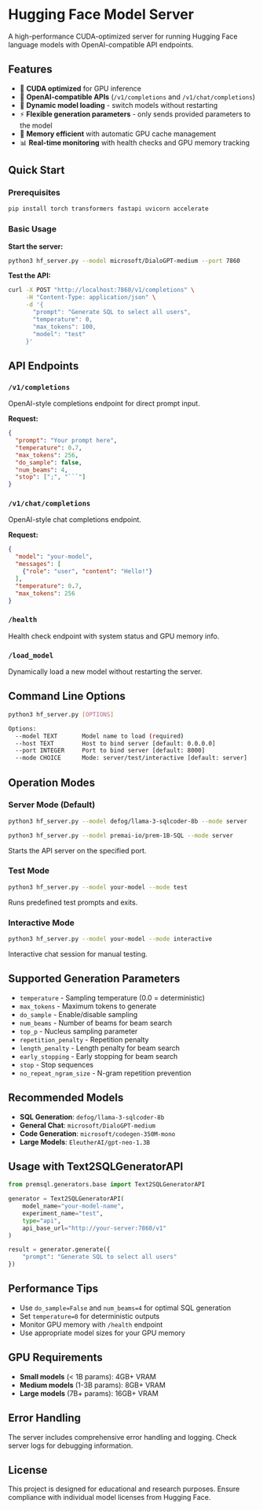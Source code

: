 # Hugging Face Model Server

A high-performance CUDA-optimized server for running Hugging Face language models with OpenAI-compatible API endpoints.

## Features

- 🚀 **CUDA optimized** for GPU inference
- 🔄 **OpenAI-compatible APIs** (`/v1/completions` and `/v1/chat/completions`)
- 🎯 **Dynamic model loading** - switch models without restarting
- ⚡ **Flexible generation parameters** - only sends provided parameters to the model
- 🧠 **Memory efficient** with automatic GPU cache management
- 📊 **Real-time monitoring** with health checks and GPU memory tracking

## Quick Start

### Prerequisites
```bash
pip install torch transformers fastapi uvicorn accelerate
```

### Basic Usage

**Start the server:**
```bash
python3 hf_server.py --model microsoft/DialoGPT-medium --port 7860
```

**Test the API:**
```bash
curl -X POST "http://localhost:7860/v1/completions" \
     -H "Content-Type: application/json" \
     -d '{
       "prompt": "Generate SQL to select all users",
       "temperature": 0,
       "max_tokens": 100,
       "model": "test"
     }'
```

## API Endpoints

### `/v1/completions`
OpenAI-style completions endpoint for direct prompt input.

**Request:**
```json
{
  "prompt": "Your prompt here",
  "temperature": 0.7,
  "max_tokens": 256,
  "do_sample": false,
  "num_beams": 4,
  "stop": [";", "```"]
}
```

### `/v1/chat/completions`
OpenAI-style chat completions endpoint.

**Request:**
```json
{
  "model": "your-model",
  "messages": [
    {"role": "user", "content": "Hello!"}
  ],
  "temperature": 0.7,
  "max_tokens": 256
}
```

### `/health`
Health check endpoint with system status and GPU memory info.

### `/load_model`
Dynamically load a new model without restarting the server.

## Command Line Options

```bash
python3 hf_server.py [OPTIONS]

Options:
  --model TEXT       Model name to load (required)
  --host TEXT        Host to bind server [default: 0.0.0.0]
  --port INTEGER     Port to bind server [default: 8000]
  --mode CHOICE      Mode: server/test/interactive [default: server]
```

## Operation Modes

### Server Mode (Default)
```bash
python3 hf_server.py --model defog/llama-3-sqlcoder-8b --mode server

python3 hf_server.py --model premai-io/prem-1B-SQL --mode server
```
Starts the API server on the specified port.

### Test Mode
```bash
python3 hf_server.py --model your-model --mode test
```
Runs predefined test prompts and exits.

### Interactive Mode
```bash
python3 hf_server.py --model your-model --mode interactive
```
Interactive chat session for manual testing.

## Supported Generation Parameters

- `temperature` - Sampling temperature (0.0 = deterministic)
- `max_tokens` - Maximum tokens to generate
- `do_sample` - Enable/disable sampling
- `num_beams` - Number of beams for beam search
- `top_p` - Nucleus sampling parameter
- `repetition_penalty` - Repetition penalty
- `length_penalty` - Length penalty for beam search
- `early_stopping` - Early stopping for beam search
- `stop` - Stop sequences
- `no_repeat_ngram_size` - N-gram repetition prevention

## Recommended Models

- **SQL Generation**: `defog/llama-3-sqlcoder-8b`
- **General Chat**: `microsoft/DialoGPT-medium`
- **Code Generation**: `microsoft/codegen-350M-mono`
- **Large Models**: `EleutherAI/gpt-neo-1.3B`

## Usage with Text2SQLGeneratorAPI

```python
from premsql.generators.base import Text2SQLGeneratorAPI

generator = Text2SQLGeneratorAPI(
    model_name="your-model-name",
    experiment_name="test",
    type="api",
    api_base_url="http://your-server:7860/v1"
)

result = generator.generate({
    "prompt": "Generate SQL to select all users"
})
```

## Performance Tips

- Use `do_sample=False` and `num_beams=4` for optimal SQL generation
- Set `temperature=0` for deterministic outputs
- Monitor GPU memory with `/health` endpoint
- Use appropriate model sizes for your GPU memory

## GPU Requirements

- **Small models** (< 1B params): 4GB+ VRAM
- **Medium models** (1-3B params): 8GB+ VRAM  
- **Large models** (7B+ params): 16GB+ VRAM

## Error Handling

The server includes comprehensive error handling and logging. Check server logs for debugging information.

## License

This project is designed for educational and research purposes. Ensure compliance with individual model licenses from Hugging Face.
